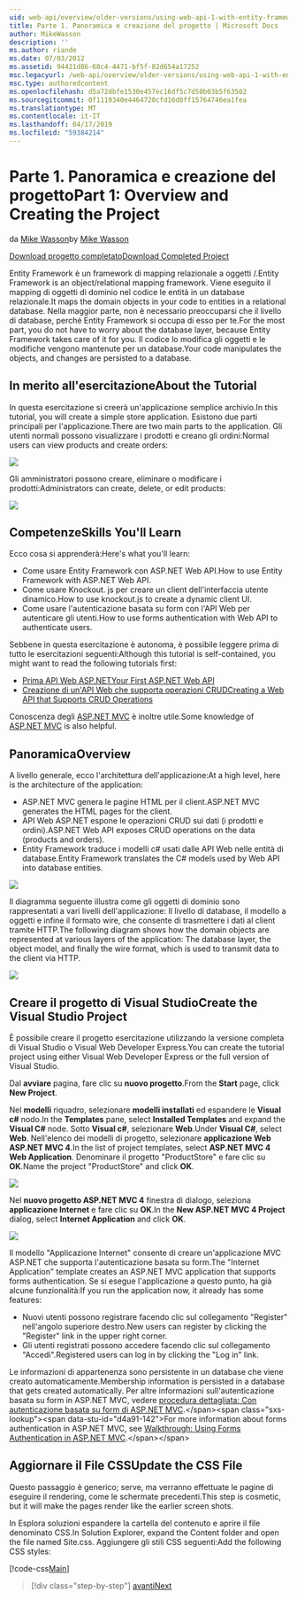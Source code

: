 ```yaml
---
uid: web-api/overview/older-versions/using-web-api-1-with-entity-framework-5/using-web-api-with-entity-framework-part-1
title: Parte 1. Panoramica e creazione del progetto | Microsoft Docs
author: MikeWasson
description: ''
ms.author: riande
ms.date: 07/03/2012
ms.assetid: 94421d86-68c4-4471-bf5f-82d654a17252
msc.legacyurl: /web-api/overview/older-versions/using-web-api-1-with-entity-framework-5/using-web-api-with-entity-framework-part-1
msc.type: authoredcontent
ms.openlocfilehash: d5a72dbfe1530e457ec16df5c7d50b03b5f63502
ms.sourcegitcommit: 0f1119340e4464720cfd16d0ff15764746ea1fea
ms.translationtype: MT
ms.contentlocale: it-IT
ms.lasthandoff: 04/17/2019
ms.locfileid: "59384214"
---
```

# <a name="part-1-overview-and-creating-the-project"></a><span data-ttu-id="d4a91-102">Parte 1. Panoramica e creazione del progetto</span><span class="sxs-lookup"><span data-stu-id="d4a91-102">Part 1: Overview and Creating the Project</span></span>

<span data-ttu-id="d4a91-103">da [Mike Wasson](https://github.com/MikeWasson)</span><span class="sxs-lookup"><span data-stu-id="d4a91-103">by [Mike Wasson](https://github.com/MikeWasson)</span></span>

[<span data-ttu-id="d4a91-104">Download progetto completato</span><span class="sxs-lookup"><span data-stu-id="d4a91-104">Download Completed Project</span></span>](http://code.msdn.microsoft.com/ASP-NET-Web-API-with-afa30545)

<span data-ttu-id="d4a91-105">Entity Framework è un framework di mapping relazionale a oggetti /.</span><span class="sxs-lookup"><span data-stu-id="d4a91-105">Entity Framework is an object/relational mapping framework.</span></span> <span data-ttu-id="d4a91-106">Viene eseguito il mapping di oggetti di dominio nel codice le entità in un database relazionale.</span><span class="sxs-lookup"><span data-stu-id="d4a91-106">It maps the domain objects in your code to entities in a relational database.</span></span> <span data-ttu-id="d4a91-107">Nella maggior parte, non è necessario preoccuparsi che il livello di database, perché Entity Framework si occupa di esso per te.</span><span class="sxs-lookup"><span data-stu-id="d4a91-107">For the most part, you do not have to worry about the database layer, because Entity Framework takes care of it for you.</span></span> <span data-ttu-id="d4a91-108">Il codice lo modifica gli oggetti e le modifiche vengono mantenute per un database.</span><span class="sxs-lookup"><span data-stu-id="d4a91-108">Your code manipulates the objects, and changes are persisted to a database.</span></span>

## <a name="about-the-tutorial"></a><span data-ttu-id="d4a91-109">In merito all'esercitazione</span><span class="sxs-lookup"><span data-stu-id="d4a91-109">About the Tutorial</span></span>

<span data-ttu-id="d4a91-110">In questa esercitazione si creerà un'applicazione semplice archivio.</span><span class="sxs-lookup"><span data-stu-id="d4a91-110">In this tutorial, you will create a simple store application.</span></span> <span data-ttu-id="d4a91-111">Esistono due parti principali per l'applicazione.</span><span class="sxs-lookup"><span data-stu-id="d4a91-111">There are two main parts to the application.</span></span> <span data-ttu-id="d4a91-112">Gli utenti normali possono visualizzare i prodotti e creano gli ordini:</span><span class="sxs-lookup"><span data-stu-id="d4a91-112">Normal users can view products and create orders:</span></span>

![](using-web-api-with-entity-framework-part-1/_static/image1.png)

<span data-ttu-id="d4a91-113">Gli amministratori possono creare, eliminare o modificare i prodotti:</span><span class="sxs-lookup"><span data-stu-id="d4a91-113">Administrators can create, delete, or edit products:</span></span>

![](using-web-api-with-entity-framework-part-1/_static/image2.png)

## <a name="skills-youll-learn"></a><span data-ttu-id="d4a91-114">Competenze</span><span class="sxs-lookup"><span data-stu-id="d4a91-114">Skills You'll Learn</span></span>

<span data-ttu-id="d4a91-115">Ecco cosa si apprenderà:</span><span class="sxs-lookup"><span data-stu-id="d4a91-115">Here's what you'll learn:</span></span>

- <span data-ttu-id="d4a91-116">Come usare Entity Framework con ASP.NET Web API.</span><span class="sxs-lookup"><span data-stu-id="d4a91-116">How to use Entity Framework with ASP.NET Web API.</span></span>
- <span data-ttu-id="d4a91-117">Come usare Knockout. js per creare un client dell'interfaccia utente dinamico.</span><span class="sxs-lookup"><span data-stu-id="d4a91-117">How to use knockout.js to create a dynamic client UI.</span></span>
- <span data-ttu-id="d4a91-118">Come usare l'autenticazione basata su form con l'API Web per autenticare gli utenti.</span><span class="sxs-lookup"><span data-stu-id="d4a91-118">How to use forms authentication with Web API to authenticate users.</span></span>

<span data-ttu-id="d4a91-119">Sebbene in questa esercitazione è autonoma, è possibile leggere prima di tutto le esercitazioni seguenti:</span><span class="sxs-lookup"><span data-stu-id="d4a91-119">Although this tutorial is self-contained, you might want to read the following tutorials first:</span></span>

- [<span data-ttu-id="d4a91-120">Prima API Web ASP.NET</span><span class="sxs-lookup"><span data-stu-id="d4a91-120">Your First ASP.NET Web API</span></span>](../../getting-started-with-aspnet-web-api/tutorial-your-first-web-api.md)
- [<span data-ttu-id="d4a91-121">Creazione di un'API Web che supporta operazioni CRUD</span><span class="sxs-lookup"><span data-stu-id="d4a91-121">Creating a Web API that Supports CRUD Operations</span></span>](../creating-a-web-api-that-supports-crud-operations.md)

<span data-ttu-id="d4a91-122">Conoscenza degli [ASP.NET MVC](../../../../mvc/index.md) è inoltre utile.</span><span class="sxs-lookup"><span data-stu-id="d4a91-122">Some knowledge of [ASP.NET MVC](../../../../mvc/index.md) is also helpful.</span></span>

## <a name="overview"></a><span data-ttu-id="d4a91-123">Panoramica</span><span class="sxs-lookup"><span data-stu-id="d4a91-123">Overview</span></span>

<span data-ttu-id="d4a91-124">A livello generale, ecco l'architettura dell'applicazione:</span><span class="sxs-lookup"><span data-stu-id="d4a91-124">At a high level, here is the architecture of the application:</span></span>

- <span data-ttu-id="d4a91-125">ASP.NET MVC genera le pagine HTML per il client.</span><span class="sxs-lookup"><span data-stu-id="d4a91-125">ASP.NET MVC generates the HTML pages for the client.</span></span>
- <span data-ttu-id="d4a91-126">API Web ASP.NET espone le operazioni CRUD sui dati (i prodotti e ordini).</span><span class="sxs-lookup"><span data-stu-id="d4a91-126">ASP.NET Web API exposes CRUD operations on the data (products and orders).</span></span>
- <span data-ttu-id="d4a91-127">Entity Framework traduce i modelli c# usati dalle API Web nelle entità di database.</span><span class="sxs-lookup"><span data-stu-id="d4a91-127">Entity Framework translates the C# models used by Web API into database entities.</span></span>

![](using-web-api-with-entity-framework-part-1/_static/image3.png)

<span data-ttu-id="d4a91-128">Il diagramma seguente illustra come gli oggetti di dominio sono rappresentati a vari livelli dell'applicazione: Il livello di database, il modello a oggetti e infine il formato wire, che consente di trasmettere i dati al client tramite HTTP.</span><span class="sxs-lookup"><span data-stu-id="d4a91-128">The following diagram shows how the domain objects are represented at various layers of the application: The database layer, the object model, and finally the wire format, which is used to transmit data to the client via HTTP.</span></span>

![](using-web-api-with-entity-framework-part-1/_static/image4.png)

## <a name="create-the-visual-studio-project"></a><span data-ttu-id="d4a91-129">Creare il progetto di Visual Studio</span><span class="sxs-lookup"><span data-stu-id="d4a91-129">Create the Visual Studio Project</span></span>

<span data-ttu-id="d4a91-130">È possibile creare il progetto esercitazione utilizzando la versione completa di Visual Studio o Visual Web Developer Express.</span><span class="sxs-lookup"><span data-stu-id="d4a91-130">You can create the tutorial project using either Visual Web Developer Express or the full version of Visual Studio.</span></span>

<span data-ttu-id="d4a91-131">Dal **avviare** pagina, fare clic su **nuovo progetto**.</span><span class="sxs-lookup"><span data-stu-id="d4a91-131">From the **Start** page, click **New Project**.</span></span>

<span data-ttu-id="d4a91-132">Nel **modelli** riquadro, selezionare **modelli installati** ed espandere le **Visual c#** nodo.</span><span class="sxs-lookup"><span data-stu-id="d4a91-132">In the **Templates** pane, select **Installed Templates** and expand the **Visual C#** node.</span></span> <span data-ttu-id="d4a91-133">Sotto **Visual c#**, selezionare **Web**.</span><span class="sxs-lookup"><span data-stu-id="d4a91-133">Under **Visual C#**, select **Web**.</span></span> <span data-ttu-id="d4a91-134">Nell'elenco dei modelli di progetto, selezionare **applicazione Web ASP.NET MVC 4**.</span><span class="sxs-lookup"><span data-stu-id="d4a91-134">In the list of project templates, select **ASP.NET MVC 4 Web Application**.</span></span> <span data-ttu-id="d4a91-135">Denominare il progetto "ProductStore" e fare clic su **OK**.</span><span class="sxs-lookup"><span data-stu-id="d4a91-135">Name the project "ProductStore" and click **OK**.</span></span>

![](using-web-api-with-entity-framework-part-1/_static/image5.png)

<span data-ttu-id="d4a91-136">Nel **nuovo progetto ASP.NET MVC 4** finestra di dialogo, seleziona **applicazione Internet** e fare clic su **OK**.</span><span class="sxs-lookup"><span data-stu-id="d4a91-136">In the **New ASP.NET MVC 4 Project** dialog, select **Internet Application** and click **OK**.</span></span>

![](using-web-api-with-entity-framework-part-1/_static/image6.png)

<span data-ttu-id="d4a91-137">Il modello "Applicazione Internet" consente di creare un'applicazione MVC ASP.NET che supporta l'autenticazione basata su form.</span><span class="sxs-lookup"><span data-stu-id="d4a91-137">The "Internet Application" template creates an ASP.NET MVC application that supports forms authentication.</span></span> <span data-ttu-id="d4a91-138">Se si esegue l'applicazione a questo punto, ha già alcune funzionalità:</span><span class="sxs-lookup"><span data-stu-id="d4a91-138">If you run the application now, it already has some features:</span></span>

- <span data-ttu-id="d4a91-139">Nuovi utenti possono registrare facendo clic sul collegamento "Register" nell'angolo superiore destro.</span><span class="sxs-lookup"><span data-stu-id="d4a91-139">New users can register by clicking the "Register" link in the upper right corner.</span></span>
- <span data-ttu-id="d4a91-140">Gli utenti registrati possono accedere facendo clic sul collegamento "Accedi".</span><span class="sxs-lookup"><span data-stu-id="d4a91-140">Registered users can log in by clicking the "Log in" link.</span></span>

<span data-ttu-id="d4a91-141">Le informazioni di appartenenza sono persistente in un database che viene creato automaticamente.</span><span class="sxs-lookup"><span data-stu-id="d4a91-141">Membership information is persisted in a database that gets created automatically.</span></span> <span data-ttu-id="d4a91-142">Per altre informazioni sull'autenticazione basata su form in ASP.NET MVC, vedere [procedura dettagliata: Con autenticazione basata su form di ASP.NET MVC](https://msdn.microsoft.com/library/ff398049(VS.98).aspx).</span><span class="sxs-lookup"><span data-stu-id="d4a91-142">For more information about forms authentication in ASP.NET MVC, see [Walkthrough: Using Forms Authentication in ASP.NET MVC](https://msdn.microsoft.com/library/ff398049(VS.98).aspx).</span></span>

## <a name="update-the-css-file"></a><span data-ttu-id="d4a91-143">Aggiornare il File CSS</span><span class="sxs-lookup"><span data-stu-id="d4a91-143">Update the CSS File</span></span>

<span data-ttu-id="d4a91-144">Questo passaggio è generico; serve, ma verranno effettuate le pagine di eseguire il rendering, come le schermate precedenti.</span><span class="sxs-lookup"><span data-stu-id="d4a91-144">This step is cosmetic, but it will make the pages render like the earlier screen shots.</span></span>

<span data-ttu-id="d4a91-145">In Esplora soluzioni espandere la cartella del contenuto e aprire il file denominato CSS.</span><span class="sxs-lookup"><span data-stu-id="d4a91-145">In Solution Explorer, expand the Content folder and open the file named Site.css.</span></span> <span data-ttu-id="d4a91-146">Aggiungere gli stili CSS seguenti:</span><span class="sxs-lookup"><span data-stu-id="d4a91-146">Add the following CSS styles:</span></span>

[!code-css[Main](using-web-api-with-entity-framework-part-1/samples/sample1.css)]

> [!div class="step-by-step"]
> [<span data-ttu-id="d4a91-147">avanti</span><span class="sxs-lookup"><span data-stu-id="d4a91-147">Next</span></span>](using-web-api-with-entity-framework-part-2.md)
